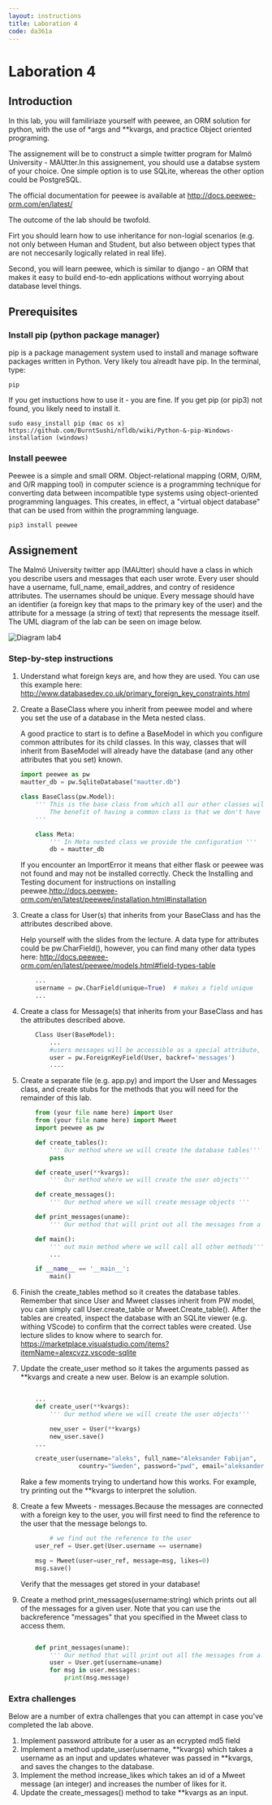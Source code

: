```yaml
---
layout: instructions
title: Laboration 4
code: da361a
---
```


# Laboration 4

## Introduction

In this lab, you will familiriaze yourself with peewee, an ORM solution for python, with the use of *args and **kvargs, and practice Object oriented programing.

The assignement will be to construct a simple twitter program for Malmö University - MAUtter.In this assignement, you should use a databse system of your choice. One simple option is to use SQLite, whereas the other option could be PostgreSQL.

The official documentation for peewee is available at http://docs.peewee-orm.com/en/latest/

The outcome of the lab should be twofold. 

Firt you should learn how to use inheritance for non-logial scenarios (e.g. not only between Human and Student, but also between object types that are not neccesarily logically related in real life).

Second, you will learn peewee, which is similar to django - an ORM that makes it easy to build end-to-edn applications without worrying about database level things.

## Prerequisites

### Install pip (python package manager)

pip is a package management system used to install and manage software packages written in Python. Very likely tou alreadt have pip. In the terminal, type: 

```
pip

```
If you get instuctions how to use it - you are fine. If you get pip (or pip3) not found, you likely need to install it.

```
sudo easy_install pip (mac os x)
https://github.com/BurntSushi/nfldb/wiki/Python-&-pip-Windows-installation (windows)
```
### Install peewee

Peewee is a simple and small ORM. Object-relational mapping (ORM, O/RM, and O/R mapping tool) in computer science is a programming technique for converting data between incompatible type systems using object-oriented programming languages. This creates, in effect, a "virtual object database" that can be used from within the programming language. 

```
pip3 install peewee
```

## Assignement

The Malmö University twitter app (MAUtter) should have a class in which you describe users and messages that each user wrote. Every user should have a username, full_name, email_addres, and contry of residence attributes. The usernames should be unique. Every message should have an identifier (a foreign key that maps to the primary key of the user) and the attribute for a message (a string of text) that represents the message itself.  The UML diagram of the lab can be seen on image below.

![Diagram lab4](https://ibb.co/j1oqJe)


### Step-by-step instructions

1. Understand what foreign keys are, and how they are used. You can use this example here: http://www.databasedev.co.uk/primary_foreign_key_constraints.html  

2. Create a BaseClass where you inherit from peewee model and where you set the use of a database in the Meta nested class.

    A good practice to start is to define a BaseModel in which you configure common attributes for its child classes. In this way, classes that will inherit from BaseModel will already have the database (and any other attributes that you set) known.

    ``` python
    import peewee as pw
    mautter_db = pw.SqliteDatabase("mautter.db")

    class BaseClass(pw.Model):
        ''' This is the base class from which all our other classes will inherit 
            The benefit of having a common class is that we don't have to set the configuration in every other class. 
        '''

        class Meta:
            ''' In Meta nested class we provide the configuration '''
            db = mautter_db

    ```
    If you encounter an ImportError it means that either flask or peewee was not found and may not be installed correctly. Check the Installing and Testing document for instructions on installing peewee.http://docs.peewee-orm.com/en/latest/peewee/installation.html#installation 

3. Create a class for User(s) that inherits from your BaseClass and has the attributes described above.

    Help yourself with the slides from the lecture. A data type for attributes could be pw.CharField(), however, you can find many other data types here: http://docs.peewee-orm.com/en/latest/peewee/models.html#field-types-table 

    ``` python
        ...
        username = pw.CharField(unique=True)  # makes a field unique
        ...
    ```

4. Create a class for Message(s) that inherits from your BaseClass and has the attributes described above. 

    ``` python
        Class User(BaseModel):
            ...
            #users messages will be accessible as a special attribute, User.messages
            user = pw.ForeignKeyField(User, backref='messages')
            ....
    ```

5. Create a separate file (e.g. app.py) and import the User and Messages class, and create stubs for the methods that you will need for the remainder of this lab.

    ``` python
        from (your file name here) import User
        from (your file name here) import Mweet
        import peewee as pw

        def create_tables():
            ''' Our method where we will create the database tables'''
            pass

        def create_user(**kvargs):
            ''' Our method where we will create the user objects'''

        def create_messages():
            ''' Our method where we will create message objects '''

        def print_messages(uname):
            ''' Our method that will print out all the messages from a user '''

        def main():
            ''' out main method where we will call all other methods'''
            ...

        if __name__ == '__main__':
            main()
    ```

6. Finish the create_tables method so it creates the database tables. 
    Remember that since User and Mweet classes inherit from PW model, you can simply call User.create_table or Mweet.Create_table(). After the tables are created, inspect the database with an SQLite viewer (e.g. withing VScode) to confirm that the correct tables were created. Use lecture slides to know where to search for.
    https://marketplace.visualstudio.com/items?itemName=alexcvzz.vscode-sqlite

7. Update the create_user method so it takes the arguments passed as **kvargs and create a new user. Below is an example solution.

    ``` python

        ...
        def create_user(**kvargs):
            ''' Our method where we will create the user objects'''

            new_user = User(**kvargs)
            new_user.save()
        ...

        create_user(username="aleks", full_name="Aleksander Fabijan",
                    country="Sweden", password="pwd", email="aleksander.fabijan@mau.se")

    ```

    Rake a few moments trying to undertand how this works. For example, try printing out the **kvargs to interpret the solution. 

8. Create a few Mweets - messages.Because the messages are connected with a foreign key to the user, you will first need to find the reference to the user that the message belongs to.
    ``` python
            # we find out the reference to the user
        user_ref = User.get(User.username == username)

        msg = Mweet(user=user_ref, message=msg, likes=0)
        msg.save()

    ```
    Verify that the messages get stored in your database! 

9. Create a method print_messages(username:string) which prints out all of the messages for a given user. Note that you can use the backreference "messages" that you specified in the Mweet class to access them.
    ``` python

        def print_messages(uname):
            ''' Our method that will print out all the messages from a user '''
            user = User.get(username=uname)
            for msg in user.messages:
                print(msg.message)
    ```   

### Extra challenges
Below are a number of extra challenges that you can attempt in case you've completed the lab above.

1. Implement password attribute for a user as an ecrypted md5 field
2. Implement a method update_user(username, **kvargs) which takes a username as an input and updates whatever was passed in **kvargs, and saves the changes to the database. 
3. Implement the method increase_likes which takes an id of a Mweet message (an integer) and increases the number of likes for it. 
4. Update the create_messages() method to take **kvargs as an input.
